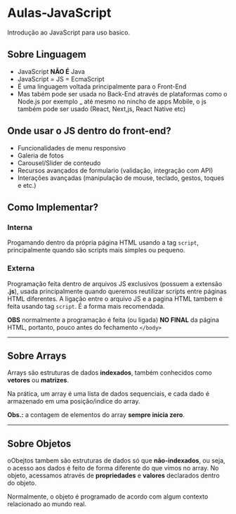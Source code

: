 # Aulas-JavaScript

Introdução ao JavaScript para uso basico.

## Sobre Linguagem

- JavaScript **NÃO É** Java
- JavaScript = JS = EcmaScript
- É uma linguagem voltada principalmente para o Front-End
- Mas tabém pode ser usada no Back-End através de plataformas
como o Node.js por exemplo
_ até mesmo no nincho de apps Mobile, o js também pode ser usado (React, Next,js, React Native etc)

## Onde usar o JS dentro do front-end?

- Funcionalidades de menu responsivo
- Galeria de fotos
- Carousel/Slider de conteudo
- Recursos avançados de formulario (validação, integração com API)
- Interações avançadas (manipulação de mouse, teclado, gestos, toques e etc.)

## Como Implementar?

### Interna

Progamando dentro da própria página HTML usando a tag `script`, principalmente quando são scripts mais simples ou pequeno.

### Externa

Programação feita dentro de arquivos JS exclusivos (possuem a extensão **.js**), usada principalmente quando queremos reutilizar scripts entre páginas HTML diferentes. A ligação entre o arquivo JS e a pagina HTML tambem é feita usando tag `script`. É a forma mais recomendada.

**OBS** normalmente a programação é feita (ou ligada) **NO FINAL** da página HTML, portanto, pouco antes do fechamento `</body>`

---

## Sobre Arrays

Arrays são estruturas de dados **indexados**, também conhecidos como **vetores** ou **matrizes**.

Na prática, um array é uma lista de dados sequenciais, e cada dado é armazenado em uma posição/indice do array.

**Obs.:** a contagem de elementos do array **sempre inicia zero**.

---

## Sobre Objetos

oObejtos tambem são estruturas de dados só que **não-indexados**, ou seja, o acesso aos dados é feito  de forma diferente do que vimos no array. No objeto, acessamos através de **propriedades** e **valores** declarados dentro do objeto.

Normalmente, o objeto é programado de acordo com algum contexto relacionado ao mundo real.